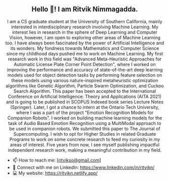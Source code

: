 <h2 align='center'>Hello 👋! I am Ritvik Nimmagadda.</h2> 

<p align = 'center'>
  I am a CS graduate student at the University of Southern California, mainly interested in interdisciplinary research involving Machine Learning. 
  My interest lies in research in the sphere of Deep Learning and Computer Vision, however, I am open to exploring other areas of Machine Learning too. 
  I have always been fascinated by the power of Artificial Intelligence and its wonders. 
  My fondness towards Mathematics and Computer Science since my childhood days pushed me to work on Machine Learning. 
  My first research work in this field was "Advanced Meta-Heuristic Approaches for Automatic License Plate Corner Point Detection", where I worked on improving the performance and accuracy of state-of-the-art deep learning models used for object detection tasks by performing feature selection on these models using various nature-inspired metaheuristic optimization algorithms like Genetic Algorithm, Particle Swarm Optimization, and Cuckoo Search Algorithm. This paper has been accepted to the International Conference on Artificial Intelligence: Theory and Applications (AITA 2021) and is going to be published in SCOPUS Indexed book series Lecture Notes (Springer).
  Later, I got a chance to intern at the Ontario Tech University, where I was a part of the project "Emotion Recognition Models for Companion Robots". I worked on building machine learning models for the task of Audio Based Emotion Recognition using a MultiModal approach to be used in companion robots. We submitted this paper
  to The Journal of Supercomputing.
  I wish to opt for Higher Studies in related Graduate Programs to work on some concrete research to feed my curiosity in my areas of interest.
  Five years from now, I see myself publishing impactful independent research work, making a meaningful contribution in my field.
</p>
  
- 📫 How to reach me: [ritvikso@gmail.com]
- 👋 Connect with me on LinkedIn: https://www.linkedin.com/in/ritvikn/
- 💻 My website: https://ritvikn.netlify.app/

<!---
RitvikN18/RitvikN18 is a ✨ special ✨ repository because its `README.md` (this file) appears on your GitHub profile.
You can click the Preview link to take a look at your changes.
--->
